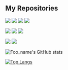 ## My Repositories

<p align="left">
<a href="https://github.com/0-s0g0/MyPortfolio_Next"><img src="https://img.shields.io/badge/HP-PORTFOLIO-blue"/></a>
<a href="https://github.com/0-s0g0/tsunaguHP"><img src="https://img.shields.io/badge/HP-TSUNAGU-blue"/></a>
<a href="https://github.com/Yiwashi/kitaQdenkiHP"><img src="https://img.shields.io/badge/HP-kitaQdenki-blue"/></a>
<a href="https://github.com/StepByCode/HP"><img src="https://img.shields.io/badge/HP-StepByCode-blue"/></a>
</p>
<p align="left">
<a href="https://github.com/0-s0g0/Atcoder"><img src="https://img.shields.io/badge/Study-AtCoder-orange"/></a>
<a href="https://github.com/0-s0g0/studyforRuby"><img src="https://img.shields.io/badge/Study-Ruby-orange"/></a>
<a href="https://github.com/0-s0g0/StudyForNext"><img src="https://img.shields.io/badge/Study-Next-orange"/></a>
</p>
</p>
<p align="left">
<a href="https://https://github.com/0-s0g0/tamalog"><img src="https://img.shields.io/badge/App-たまlog-green"/></a>
<a href="https://github.com/0-s0g0/thankyou-app"><img src="https://img.shields.io/badge/App-ThanksLink-green"/></a>
</p>


![Foo_name's GitHub stats](https://github-readme-stats.vercel.app/api?username=0-s0g0&show_icons=true&theme=vue-right)

[![Top Langs](https://github-readme-stats.vercel.app/api/top-langs/?username=0-s0g0&layout=compact&theme=vue-right)](https://github.com/anuraghazra/github-readme-stats)

<!--[![trophy](https://github-profile-trophy.vercel.app/?username=0-s0g0&theme=discord)](https://github.com/ryo-ma/github-profile-trophy)-->



